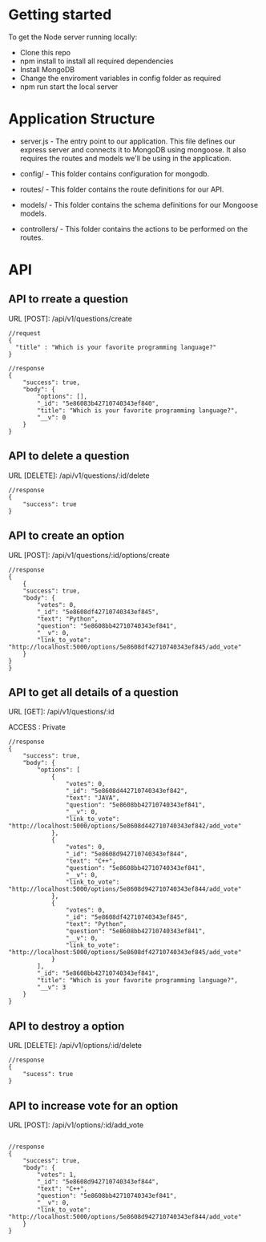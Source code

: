 # Getting started

To get the Node server running locally:

- Clone this repo
- npm install to install all required dependencies
- Install MongoDB
- Change the enviroment variables in config folder as required
- npm run start the local server

# Application Structure

- server.js - The entry point to our application. This file defines our express server and connects it to MongoDB using mongoose. It also requires the routes and models we'll be using in the application.

- config/ - This folder contains configuration for mongodb.
- routes/ - This folder contains the route definitions for our API.
- models/ - This folder contains the schema definitions for our Mongoose models.
- controllers/ - This folder contains the actions to be performed on the routes.

# API

## API to rreate a question

URL [POST]: /api/v1/questions/create

```
//request
{
  "title" : "Which is your favorite programming language?"
}

//response
{
    "success": true,
    "body": {
        "options": [],
        "_id": "5e86083b42710740343ef840",
        "title": "Which is your favorite programming language?",
        "__v": 0
    }
}
```

## API to delete a question

URL [DELETE]: /api/v1/questions/:id/delete

```
//response
{
    "success": true
}
```

## API to create an option

URL [POST]: /api/v1/questions/:id/options/create

```
//response
{
    {
    "success": true,
    "body": {
        "votes": 0,
        "_id": "5e8608df42710740343ef845",
        "text": "Python",
        "question": "5e8608bb42710740343ef841",
        "__v": 0,
        "link_to_vote": "http://localhost:5000/options/5e8608df42710740343ef845/add_vote"
    }
}
}
```

## API to get all details of a question

URL [GET]: /api/v1/questions/:id

ACCESS : Private

```
//response
{
    "success": true,
    "body": {
        "options": [
            {
                "votes": 0,
                "_id": "5e8608d442710740343ef842",
                "text": "JAVA",
                "question": "5e8608bb42710740343ef841",
                "__v": 0,
                "link_to_vote": "http://localhost:5000/options/5e8608d442710740343ef842/add_vote"
            },
            {
                "votes": 0,
                "_id": "5e8608d942710740343ef844",
                "text": "C++",
                "question": "5e8608bb42710740343ef841",
                "__v": 0,
                "link_to_vote": "http://localhost:5000/options/5e8608d942710740343ef844/add_vote"
            },
            {
                "votes": 0,
                "_id": "5e8608df42710740343ef845",
                "text": "Python",
                "question": "5e8608bb42710740343ef841",
                "__v": 0,
                "link_to_vote": "http://localhost:5000/options/5e8608df42710740343ef845/add_vote"
            }
        ],
        "_id": "5e8608bb42710740343ef841",
        "title": "Which is your favorite programming language?",
        "__v": 3
    }
}
```

## API to destroy a option

URL [DELETE]: /api/v1/options/:id/delete

```
//response
{
    "sucess": true
}
```

## API to increase vote for an option

URL [POST]: /api/v1/options/:id/add_vote

```

//response
{
    "success": true,
    "body": {
        "votes": 1,
        "_id": "5e8608d942710740343ef844",
        "text": "C++",
        "question": "5e8608bb42710740343ef841",
        "__v": 0,
        "link_to_vote": "http://localhost:5000/options/5e8608d942710740343ef844/add_vote"
    }
}
```
